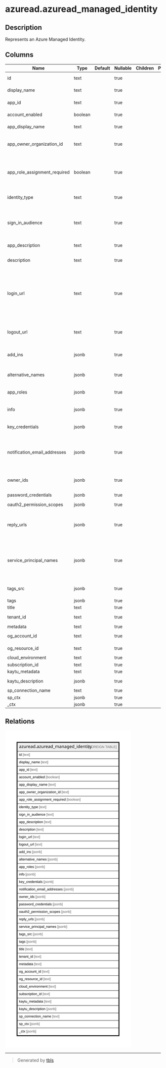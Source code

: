 # azuread.azuread_managed_identity

## Description

Represents an Azure Managed Identity.

## Columns

| Name | Type | Default | Nullable | Children | Parents | Comment |
| ---- | ---- | ------- | -------- | -------- | ------- | ------- |
| id | text |  | true |  |  | The unique identifier for the service principal. |
| display_name | text |  | true |  |  | The display name for the service principal. |
| app_id | text |  | true |  |  | The unique identifier for the associated application (its appId property). |
| account_enabled | boolean |  | true |  |  | true if the service principal account is enabled; otherwise, false. |
| app_display_name | text |  | true |  |  | The display name exposed by the associated application. |
| app_owner_organization_id | text |  | true |  |  | Contains the tenant id where the application is registered. This is applicable only to service principals backed by applications. |
| app_role_assignment_required | boolean |  | true |  |  | Specifies whether users or other service principals need to be granted an app role assignment for this service principal before users can sign in or apps can get tokens. The default value is false. |
| identity_type | text |  | true |  |  | Identifies whether the Managed Identity is SystemAssigned or UserAssigned |
| sign_in_audience | text |  | true |  |  | Specifies the Microsoft accounts that are supported for the current application. Supported values are: AzureADMyOrg, AzureADMultipleOrgs, AzureADandPersonalMicrosoftAccount, PersonalMicrosoftAccount. |
| app_description | text |  | true |  |  | The description exposed by the associated application. |
| description | text |  | true |  |  | Free text field to provide an internal end-user facing description of the service principal. |
| login_url | text |  | true |  |  | Specifies the URL where the service provider redirects the user to Azure AD to authenticate. Azure AD uses the URL to launch the application from Microsoft 365 or the Azure AD My Apps. When blank, Azure AD performs IdP-initiated sign-on for applications configured with SAML-based single sign-on. |
| logout_url | text |  | true |  |  | Specifies the URL that will be used by Microsoft's authorization service to logout an user using OpenId Connect front-channel, back-channel or SAML logout protocols. |
| add_ins | jsonb |  | true |  |  | Defines custom behavior that a consuming service can use to call an app in specific contexts. |
| alternative_names | jsonb |  | true |  |  | Used to retrieve service principals by subscription, identify resource group and full resource ids for managed identities. |
| app_roles | jsonb |  | true |  |  | The roles exposed by the application which this service principal represents. |
| info | jsonb |  | true |  |  | Basic profile information of the acquired application such as app's marketing, support, terms of service and privacy statement URLs. |
| key_credentials | jsonb |  | true |  |  | The collection of key credentials associated with the service principal. |
| notification_email_addresses | jsonb |  | true |  |  | Specifies the list of email addresses where Azure AD sends a notification when the active certificate is near the expiration date. This is only for the certificates used to sign the SAML token issued for Azure AD Gallery applications. |
| owner_ids | jsonb |  | true |  |  | Id of the owners of the application. The owners are a set of non-admin users who are allowed to modify this object. |
| password_credentials | jsonb |  | true |  |  | Represents a password credential associated with a service principal. |
| oauth2_permission_scopes | jsonb |  | true |  |  | The published permission scopes. |
| reply_urls | jsonb |  | true |  |  | The URLs that user tokens are sent to for sign in with the associated application, or the redirect URIs that OAuth 2.0 authorization codes and access tokens are sent to for the associated application. |
| service_principal_names | jsonb |  | true |  |  | Contains the list of identifiersUris, copied over from the associated application. Additional values can be added to hybrid applications. These values can be used to identify the permissions exposed by this app within Azure AD. |
| tags_src | jsonb |  | true |  |  | Custom strings that can be used to categorize and identify the service principal. |
| tags | jsonb |  | true |  |  | A map of tags for the resource. |
| title | text |  | true |  |  | Title of the resource. |
| tenant_id | text |  | true |  |  | The Azure Tenant ID where the resource is located. |
| metadata | text |  | true |  |  | Metadata of the Azure resource |
| og_account_id | text |  | true |  |  | The Platform Account ID in which the resource is located. |
| og_resource_id | text |  | true |  |  | The unique ID of the resource in opengovernance. |
| cloud_environment | text |  | true |  |  |  |
| subscription_id | text |  | true |  |  |  |
| kaytu_metadata | text |  | true |  |  |  |
| kaytu_description | jsonb |  | true |  |  | The full model description of the resource |
| sp_connection_name | text |  | true |  |  | Steampipe connection name. |
| sp_ctx | jsonb |  | true |  |  | Steampipe context in JSON form. |
| _ctx | jsonb |  | true |  |  | Steampipe context in JSON form. |

## Relations

![er](azuread.azuread_managed_identity.svg)

---

> Generated by [tbls](https://github.com/k1LoW/tbls)
